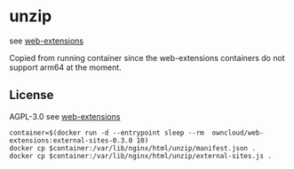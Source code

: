 # unzip 

see [web-extensions](https://github.com/owncloud/web-extensions/tree/main/packages/web-app-external-sites)

Copied from running container since the web-extensions containers do not support arm64 at the moment.

## License
AGPL-3.0
see [web-extensions](https://github.com/owncloud/web-extensions/blob/main/LICENSE)

```shell
container=$(docker run -d --entrypoint sleep --rm  owncloud/web-extensions:external-sites-0.3.0 10)
docker cp $container:/var/lib/nginx/html/unzip/manifest.json .
docker cp $container:/var/lib/nginx/html/unzip/external-sites.js .
```